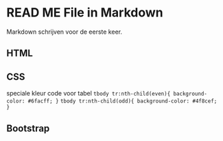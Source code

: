 
# READ ME File in Markdown

 Markdown schrijven voor de eerste keer.

## HTML

## CSS
speciale kleur code voor tabel
`
tbody tr:nth-child(even){
    background-color: #6facff;
}
`
`
tbody tr:nth-child(odd){
    background-color: #4f8cef;
}
`
## Bootstrap

